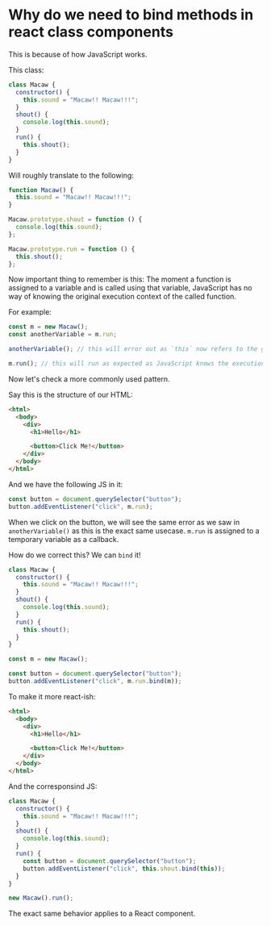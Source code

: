 # Why do we need to bind methods in react class components

This is because of how JavaScript works.

This class:

```js
class Macaw {
  constructor() {
    this.sound = "Macaw!! Macaw!!!";
  }
  shout() {
    console.log(this.sound);
  }
  run() {
    this.shout();
  }
}
```

Will roughly translate to the following:

```js
function Macaw() {
  this.sound = "Macaw!! Macaw!!!";
}

Macaw.prototype.shout = function () {
  console.log(this.sound);
};

Macaw.prototype.run = function () {
  this.shout();
};
```

Now important thing to remember is this:
The moment a function is assigned to a variable and is called using that variable, JavaScript has no way of knowing the original execution context of the called function.

For example:

```js
const m = new Macaw();
const anotherVariable = m.run;

anotherVariable(); // this will error out as `this` now refers to the global scope and there is no `run` method on global this

m.run(); // this will run as expected as JavaScript knows the execution context is the instance `m`
```

Now let's check a more commonly used pattern.

Say this is the structure of our HTML:

```html
<html>
  <body>
    <div>
      <h1>Hello</h1>

      <button>Click Me!</button>
    </div>
  </body>
</html>
```

And we have the following JS in it:

```js
const button = document.querySelector("button");
button.addEventListener("click", m.run);
```

When we click on the button, we will see the same error as we saw in `anotherVariable()` as this is the exact same usecase. `m.run` is assigned to a temporary variable as a callback.

How do we correct this?
We can `bind` it!

```js
class Macaw {
  constructor() {
    this.sound = "Macaw!! Macaw!!!";
  }
  shout() {
    console.log(this.sound);
  }
  run() {
    this.shout();
  }
}

const m = new Macaw();

const button = document.querySelector("button");
button.addEventListener("click", m.run.bind(m));
```

To make it more react-ish:

```html
<html>
  <body>
    <div>
      <h1>Hello</h1>

      <button>Click Me!</button>
    </div>
  </body>
</html>
```

And the corresponsind JS:

```js
class Macaw {
  constructor() {
    this.sound = "Macaw!! Macaw!!!";
  }
  shout() {
    console.log(this.sound);
  }
  run() {
    const button = document.querySelector("button");
    button.addEventListener("click", this.shout.bind(this));
  }
}

new Macaw().run();
```

The exact same behavior applies to a React component.
